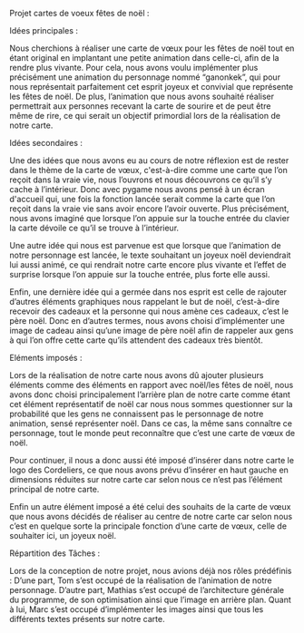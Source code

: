 Projet cartes de voeux 
fêtes de noël : 

Idées principales : 

Nous cherchions à réaliser une carte de vœux pour les fêtes de noël tout en étant original en implantant une petite animation dans celle-ci, afin de la rendre plus vivante. 
Pour cela, nous avons voulu implémenter plus précisément une animation du personnage nommé “ganonkek”, qui pour nous représentait parfaitement cet esprit joyeux et convivial que représente les fêtes de noël. De plus, l’animation que nous avons souhaité réaliser permettrait aux personnes recevant la carte de sourire et de peut être même de rire, ce qui serait un objectif primordial lors de la réalisation de notre carte.    

Idées secondaires : 

Une des idées que nous avons eu au cours de notre réflexion est de rester dans le thème de la carte de vœux, c'est-à-dire comme une carte que l’on reçoit dans la vraie vie, nous l’ouvrons et nous découvrons ce qu’il s’y cache à l’intérieur. 
Donc avec pygame nous avons pensé à un écran d'accueil qui, une fois la fonction lancée serait comme la carte que l’on reçoit dans la vraie vie sans avoir encore l’avoir ouverte. Plus précisément, nous avons imaginé que lorsque l’on appuie sur la touche entrée du clavier la carte dévoile ce qu’il se trouve à l’intérieur. 

Une autre idée qui nous est parvenue est que lorsque que l’animation de notre personnage est lancée, le texte souhaitant un joyeux noël deviendrait lui aussi animé, ce qui rendrait notre carte encore plus vivante et l’effet de surprise lorsque l’on appuie sur la touche entrée, plus forte elle aussi. 

Enfin, une dernière idée qui a germée dans nos esprit est celle de rajouter d’autres éléments graphiques nous rappelant le but de noël, c’est-à-dire recevoir des cadeaux et la personne qui nous amène ces cadeaux, c’est le père noël. Donc en d’autres termes, nous avons choisi d’implémenter une image de cadeau ainsi qu’une image de père noël afin de rappeler aux gens à qui l’on offre cette carte qu’ils attendent des cadeaux très bientôt.  

Eléments imposés : 

Lors de la réalisation de notre carte nous avons dû ajouter plusieurs éléments comme des éléments en rapport avec noël/les fêtes de noël, nous avons donc choisi principalement l’arrière plan de notre carte comme étant cet élément représentatif de noël car nous nous sommes questionner sur la probabilité que les gens ne connaissent pas le personnage de notre animation, sensé représenter noël. Dans ce cas, la même sans connaître ce personnage, tout le monde peut reconnaître que c’est une carte de vœux de noël. 

Pour continuer, il nous a donc aussi été imposé d’insérer dans notre carte le logo des Cordeliers, ce que nous avons prévu d’insérer en haut gauche en dimensions réduites sur notre carte car selon nous ce n’est pas l’élément principal de notre carte.

Enfin un autre élément imposé a été celui des souhaits de la carte de vœux que nous avons décidés de réaliser au centre de notre carte car selon nous c’est en quelque sorte la principale fonction d’une carte de vœux, celle de souhaiter ici, un joyeux noël.

Répartition des Tâches : 

Lors de la conception de notre projet, nous avions déjà nos rôles prédéfinis : 
D’une part, Tom s’est occupé de la réalisation de l’animation de notre personnage. 
D’autre part, Mathias s’est occupé de l’architecture générale du programme, de son optimisation ainsi que l’image en arrière plan. 
Quant à lui, Marc s’est occupé d’implémenter les images ainsi que tous les différents textes présents sur notre carte.
